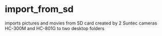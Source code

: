 # import_from_sd
imports pictures and movies from SD card created by 2 Suntec cameras HC-300M and HC-801G to two desktop folders
